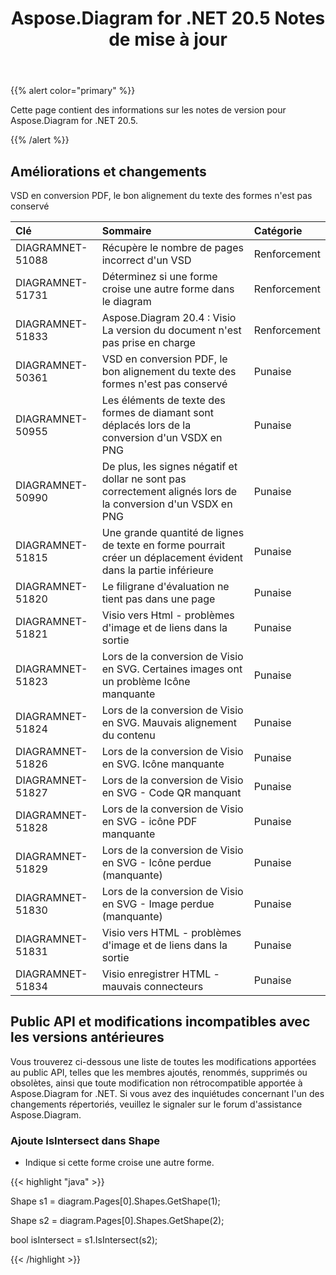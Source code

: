﻿---
title: Aspose.Diagram for .NET 20.5 Notes de mise à jour
type: docs
weight: 30
url: /fr/net/aspose-diagram-for-net-20-5-release-notes/
---
{{% alert color="primary" %}} 

Cette page contient des informations sur les notes de version pour Aspose.Diagram for .NET 20.5.

{{% /alert %}} 
## **Améliorations et changements**
VSD en conversion PDF, le bon alignement du texte des formes n'est pas conservé

|**Clé**|**Sommaire**|**Catégorie**|
|:- |:- |:- |
|DIAGRAMNET-51088|Récupère le nombre de pages incorrect d'un VSD|Renforcement|
|DIAGRAMNET-51731|Déterminez si une forme croise une autre forme dans le diagram|Renforcement|
|DIAGRAMNET-51833|Aspose.Diagram 20.4 : Visio La version du document n'est pas prise en charge|Renforcement|
|DIAGRAMNET-50361|VSD en conversion PDF, le bon alignement du texte des formes n'est pas conservé|Punaise|
|DIAGRAMNET-50955|Les éléments de texte des formes de diamant sont déplacés lors de la conversion d'un VSDX en PNG|Punaise|
|DIAGRAMNET-50990|De plus, les signes négatif et dollar ne sont pas correctement alignés lors de la conversion d'un VSDX en PNG|Punaise|
|DIAGRAMNET-51815|Une grande quantité de lignes de texte en forme pourrait créer un déplacement évident dans la partie inférieure|Punaise|
|DIAGRAMNET-51820|Le filigrane d'évaluation ne tient pas dans une page|Punaise|
|DIAGRAMNET-51821|Visio vers Html - problèmes d'image et de liens dans la sortie|Punaise|
|DIAGRAMNET-51823|Lors de la conversion de Visio en SVG. Certaines images ont un problème Icône manquante|Punaise|
|DIAGRAMNET-51824|Lors de la conversion de Visio en SVG. Mauvais alignement du contenu|Punaise|
|DIAGRAMNET-51826|Lors de la conversion de Visio en SVG. Icône manquante|Punaise|
|DIAGRAMNET-51827|Lors de la conversion de Visio en SVG - Code QR manquant|Punaise|
|DIAGRAMNET-51828|Lors de la conversion de Visio en SVG - icône PDF manquante|Punaise|
|DIAGRAMNET-51829|Lors de la conversion de Visio en SVG - Icône perdue (manquante)|Punaise|
|DIAGRAMNET-51830|Lors de la conversion de Visio en SVG - Image perdue (manquante)|Punaise|
|DIAGRAMNET-51831|Visio vers HTML - problèmes d'image et de liens dans la sortie|Punaise|
|DIAGRAMNET-51834|Visio enregistrer HTML - mauvais connecteurs|Punaise|

## **Public API et modifications incompatibles avec les versions antérieures**
Vous trouverez ci-dessous une liste de toutes les modifications apportées au public API, telles que les membres ajoutés, renommés, supprimés ou obsolètes, ainsi que toute modification non rétrocompatible apportée à Aspose.Diagram for .NET. Si vous avez des inquiétudes concernant l'un des changements répertoriés, veuillez le signaler sur le forum d'assistance Aspose.Diagram.
### **Ajoute IsIntersect dans Shape**
- Indique si cette forme croise une autre forme.

{{< highlight "java" >}}

Shape s1 = diagram.Pages[0].Shapes.GetShape(1);

Shape s2 = diagram.Pages[0].Shapes.GetShape(2);

bool isIntersect = s1.IsIntersect(s2);

{{< /highlight >}}



